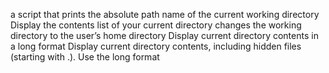  a script that prints the absolute path name of the current working directory
Display the contents list of your current directory
 changes the working directory to the user’s home directory
Display current directory contents in a long format
Display current directory contents, including hidden files (starting with .). Use the long format
